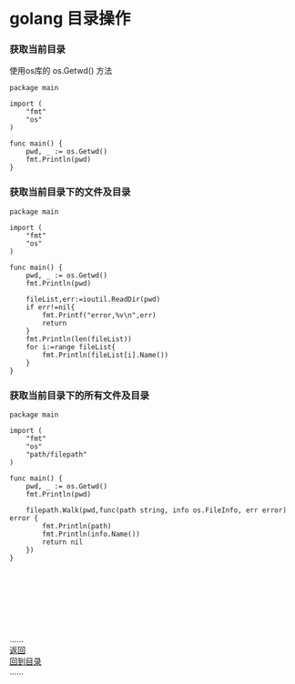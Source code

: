 # golang 目录操作

### 获取当前目录
 使用os库的 os.Getwd() 方法
```golang
package main

import (
	"fmt"
	"os"
)

func main() {
	pwd, _ := os.Getwd()
	fmt.Println(pwd)
}
```
### 获取当前目录下的文件及目录
```golang
package main

import (
	"fmt"
	"os"
)

func main() {
	pwd, _ := os.Getwd()
	fmt.Println(pwd)
	
	fileList,err:=ioutil.ReadDir(pwd)
	if err!=nil{
		fmt.Printf("error,%v\n",err)
		return
	}
	fmt.Println(len(fileList))
	for i:=range fileList{
		fmt.Println(fileList[i].Name())
	}
}
```


### 获取当前目录下的所有文件及目录
```golang
package main

import (
	"fmt"
	"os"
	"path/filepath"
)

func main() {
	pwd, _ := os.Getwd()
	fmt.Println(pwd)
	
	filepath.Walk(pwd,func(path string, info os.FileInfo, err error) error {
		fmt.Println(path)
		fmt.Println(info.Name())
		return nil
	})
}
```

```golang
```

<br />
<br />
<br />
<br />
<br />

......     
[返回](./Readme.md)      
[回到目录](../contents_page.md)     
......
